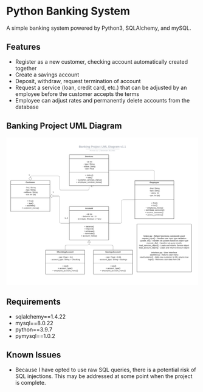 # Python Banking System
A simple banking system powered by Python3, SQLAlchemy, and mySQL.

## Features

* Register as a new customer, checking account automatically created together
* Create a savings account
* Deposit, withdraw, request termination of account
* Request a service (loan, credit card, etc.) that can be adjusted by an employee before the customer accepts the terms
* Employee can adjust rates and permanently delete accounts from the database

## Banking Project UML Diagram
![umlpng](https://github.com/rlui001/Banking-Project/blob/main/diagram/Banking%20Project%20UML%20Diagram%20v1.1.png?raw=true)

## Requirements
+ sqlalchemy==1.4.22
+ mysql==8.0.22
+ python==3.9.7
+ pymysql==1.0.2

## Known Issues
* Because I have opted to use raw SQL queries, there is a potential risk of SQL injections. This may be addressed at some point when the project is complete.
